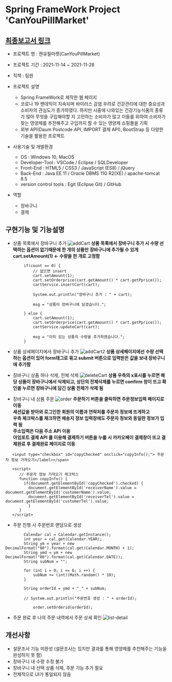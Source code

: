 # Spring FrameWork Project 'CanYouPillMarket'

## [최종보고서 링크](report/3조_final_발표보고서.pdf)
* 프로젝트 명 : 캔유필마켓(CanYouPillMarket)

* 프로젝트 기간 : 2021-11-14 ~ 2021-11-28

* 직책 : 팀원

* 프로젝트 설명

  - Spring FrameWork로 제작한 웹 페이지
  - 코로나 19 팬데믹이 지속되며 바이러스 감염 우려로 건강관리에 대한 중요성과 소비자의 관심도가 증가하였다. 하지만 시중에 나와있는 건강기능식품의 종류가 많아 무엇을 구입해야할 지 고민하는 소비자가 많고 이들를 위하여 소비자가 찾는 영양제를 추천해주고 구입까지 할 수 있는 영양제 쇼핑몰을 기획
  - 외부 API(Daum Postcode API, IMPORT 결제 API), BootStrap 등 다양한 기술을 활용한 프로젝트

* 사용기술 및 개발환경

  - OS : Windows 10, MacOS
  - Developer-Tool : 
      VSCode / Eclipse / SQLDeveloper
  - Front-End : 
      HTML5 / CSS3 / JavaScript (ES8) / jQuery
  - Back-End :
      Java EE 11 / Oracle DBMS 11G R2(XE) / apache-tomcat 8.5
  - version control tools : 
      Egit (Eclipse Git) / GitHub
      
* 역할

  - 장바구니
  - 결제

## 구현기능 및 기능설명
* 상품 목록에서 장바구니 추가
![addCart](https://user-images.githubusercontent.com/91815909/144743116-2252337b-c591-4b70-b35d-1297abe7d2cf.gif)
**상품 목록에서 장바구니 추가 시 수량 선택하는 옵션이 없기때문에 한 개의 상품만 장바구니에 추가될 수 있게 cart.setAmount(1) <- 수량을 한 개로 고정함**
```
		if(count == 0) {
			// 없으면 insert
			cart.setAmount(1);
			cart.setOrderprice(cart.getAmount() * cart.getPprice());
			cartService.insertCart(cart);
			
			System.out.println("장바구니 추가 : " + cart);
			
			msg = "상품이 장바구니에 담겼습니다.";
	
		} else { 
			cart.setAmount(1);
			cart.setOrderprice(cart.getAmount() * cart.getPprice());
			cartService.updateCart(cart);
			
			msg = "이미 있는 상품의 수량을 추가하였습니다.";
		}
```

* 상품 상세페이지에서 장바구니 추가
![addCart2](https://user-images.githubusercontent.com/91815909/144743167-6de48fe1-1d13-4f22-9f04-a095486121c4.gif)
**상품 상세페이지에선 수량 선택하는 옵션이 있어 form태그로 묶고 submit 버튼으로 입력받은 값을 보내 장바구니에 추가함**

* 장바구니 상품 하나 삭제, 전체 삭제
![deleteCart](https://user-images.githubusercontent.com/91815909/144743631-cbfb49d9-65e6-471f-aa71-f19cde0c0adf.gif)
**상품 우측의 x표시를 누르면 해당 상품이 장바구니에서 삭제되고, 상단의 전체삭제를 누르면 confirm 창이 뜨고 확인을 누르면 장바구니에 담긴 상품 전체가 삭제 됨**

* 장바구니 내 상품 주문
![order](https://user-images.githubusercontent.com/91815909/144749255-57bf6f44-f244-4bfb-b3e1-a4e567e3d8ae.gif)
**주문하기 버튼을 클릭하면 주문정보입력 페이지로 이동<br>
세션값을 받아와 로그인한 회원의 이름과 연락처를 주문자 정보에 뜨게하고<br>
우측 체크박스를 체크하면 배송지 정보 입력창에도 주문자 정보와 동일한 정보가 입력 됨<br>
주소입력은 다음 주소 API 이용<br>
아임포트 결제 API 를 이용해 결제하기 버튼을 누를 시 카카오페이 결제창이 뜨고 결제완료 후 결제완료 페이지로 이동**
```
   <input type="checkbox" id="copyChecked" onclick="copyInfo();"> 주문자 정보 가져오기</label></span>
                                
   <script>
      // 주문자 정보 가져오기 체크박스
      function copyInfo() {
        if(document.getElementById('copyChecked').checked) {
          document.getElementById('receiverName').value = document.getElementById('customerName').value;
          document.getElementById('receiverTel').value = document.getElementById('customerTel').value;
          }
      }
   </script>
```

* 주문 진행 시 주문번호 랜덤으로 생성
```
		Calendar cal = Calendar.getInstance();
		int year = cal.get(Calendar.YEAR);
		String ym = year + new DecimalFormat("00").format(cal.get(Calendar.MONTH) + 1);
		String ymd = ym + new DecimalFormat("00").format(cal.get(Calendar.DATE));
		String subNum = "";
		
		for (int i = 0; i <= 6; i ++) {
			subNum += (int)(Math.random() * 10);
		}
		
		String orderId = ymd + "_" + subNum;
		
		// System.out.println("주문번호 생성 : " + orderId);
				
			order.setOrderid(orderId);
```

* 주문 완료 후 나의 주문 내역에서 주문 상세 확인
![list-detail](https://user-images.githubusercontent.com/91815909/144759455-718b8ab9-4612-4baa-b4f2-0439fdc2d0fe.png)

## 개선사항
  - 설문조사 기능 미완성 (설문조사는 있지만 결과를 통해 영양제를 추천해주는 기능을 완성하지 못 함)
  - 장바구니 내 수량 수정 불가
  - 장바구니 내 선택 상품 삭제, 주문 기능 추가 필요
  - 전체적으로 UI가 통일되지 않음
